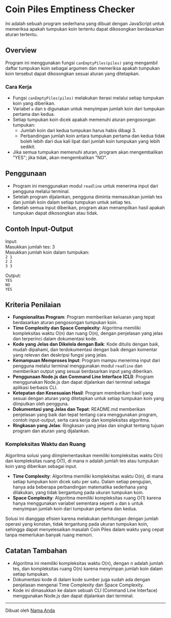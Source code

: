 # Coin Piles Emptiness Checker

Ini adalah sebuah program sederhana yang dibuat dengan JavaScript untuk memeriksa apakah tumpukan koin tertentu dapat dikosongkan berdasarkan aturan tertentu.

## Overview

Program ini menggunakan fungsi `canEmptyPiles(piles)` yang mengambil daftar tumpukan koin sebagai argumen dan memeriksa apakah tumpukan koin tersebut dapat dikosongkan sesuai aturan yang ditetapkan.

### Cara Kerja

- Fungsi `canEmptyPiles(piles)` melakukan iterasi melalui setiap tumpukan koin yang diberikan.
- Variabel `a` dan `b` digunakan untuk menyimpan jumlah koin dari tumpukan pertama dan kedua.
- Setiap tumpukan koin dicek apakah memenuhi aturan pengosongan tumpukan:
  - Jumlah koin dari kedua tumpukan harus habis dibagi 3.
  - Perbandingan jumlah koin antara tumpukan pertama dan kedua tidak boleh lebih dari dua kali lipat dari jumlah koin tumpukan yang lebih sedikit.
- Jika semua tumpukan memenuhi aturan, program akan mengembalikan "YES"; jika tidak, akan mengembalikan "NO".

## Penggunaan

- Program ini menggunakan modul `readline` untuk menerima input dari pengguna melalui terminal.
- Setelah program dijalankan, pengguna diminta memasukkan jumlah tes dan jumlah koin dalam setiap tumpukan untuk setiap tes.
- Setelah semua input diberikan, program akan menampilkan hasil apakah tumpukan dapat dikosongkan atau tidak.

## Contoh Input-Output

Input: <br>
Masukkan jumlah tes: 3 <br>
Masukkan jumlah koin dalam tumpukan: <br>
`2 1` <br>
`2 2` <br>
`3 3` <br>

Output: <br>
`YES` <br>
`NO` <br>
`YES` <br>

## Kriteria Penilaian

- **Fungsionalitas Program**: Program memberikan keluaran yang tepat berdasarkan aturan pengosongan tumpukan koin.
- **Time Complexity dan Space Complexity**: Algoritma memiliki kompleksitas waktu O(n) dan ruang O(n), dengan penjelasan yang jelas dan terperinci dalam dokumentasi kode.
- **Kode yang Jelas dan Dikelola dengan Baik**: Kode ditulis dengan baik, mudah dipahami, dan terdokumentasi dengan baik dengan komentar yang relevan dan deskripsi fungsi yang jelas.
- **Kemampuan Memproses Input**: Program mampu menerima input dari pengguna melalui terminal menggunakan modul `readline` dan memberikan output yang sesuai berdasarkan input yang diberikan.
- **Penggunaan Node.js dan Command Line Interface (CLI)**: Program menggunakan Node.js dan dapat dijalankan dari terminal sebagai aplikasi berbasis CLI.
- **Ketepatan dan Kesesuaian Hasil**: Program memberikan hasil yang sesuai dengan aturan yang ditetapkan untuk setiap tumpukan koin yang diinputkan oleh pengguna.
- **Dokumentasi yang Jelas dan Tepat**: README.md memberikan penjelasan yang baik dan tepat tentang cara menggunakan program, contoh input-output, serta cara kerja dan kompleksitas algoritma.
- **Ringkasan yang Jelas**: Ringkasan yang jelas dan singkat tentang tujuan program dan aturan yang dijalankan.

### Kompleksitas Waktu dan Ruang

Algoritma solusi yang diimplementasikan memiliki kompleksitas waktu O(n) dan kompleksitas ruang O(1), di mana n adalah jumlah tes atau tumpukan koin yang diberikan sebagai input.

- **Time Complexity**: Algoritma memiliki kompleksitas waktu O(n), di mana setiap tumpukan koin dicek satu per satu. Dalam setiap pengujian, hanya ada beberapa perbandingan matematika sederhana yang dilakukan, yang tidak bergantung pada ukuran tumpukan koin.
- **Space Complexity**: Algoritma memiliki kompleksitas ruang O(1) karena hanya menggunakan variabel sementara seperti `a` dan `b` untuk menyimpan jumlah koin dari tumpukan pertama dan kedua.

Solusi ini dianggap efisien karena melakukan perhitungan dengan jumlah operasi yang konstan, tidak tergantung pada ukuran tumpukan koin, sehingga dapat menyelesaikan masalah Coin Piles dalam waktu yang cepat tanpa memerlukan banyak ruang memori.


## Catatan Tambahan

- Algoritma ini memiliki kompleksitas waktu O(n), dengan n adalah jumlah tes, dan kompleksitas ruang O(n) karena menyimpan jumlah koin dalam setiap tumpukan.
- Dokumentasi kode di dalam kode sumber juga sudah ada dengan penjelasan mengenai Time Complexity dan Space Complexity.
- Kode ini dimasukkan ke dalam sebuah CLI (Command Line Interface) menggunakan Node.js dan dapat dijalankan dari terminal.

---
Dibuat oleh [Nama Anda](https://github.com/username-anda)
